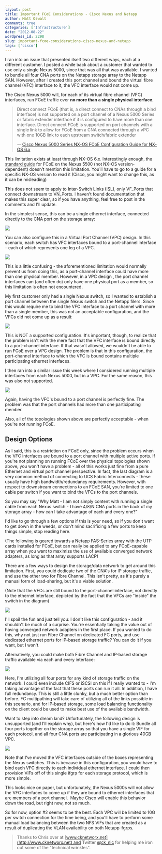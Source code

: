 ```yaml
---
layout: post
title: Important FCoE Considerations - Cisco Nexus and Netapp
author: Matt Oswalt
comments: true
categories: ['Infrastructure']
date: "2012-08-22"
wordpress_id: 2298
slug: important-fcoe-considerations-cisco-nexus-and-netapp
tags: ['cisco']
---
```



I ran into an issue that presented itself two different ways, each at a different customer. I posted a while back about a customer that wanted to use only a single Nexus 5000, since that was all that was available. I wanted to bundle all four CNA ports on the Netapp storage array to the Netapp SAN. However, after I created this port channel and bound the virtual fibre channel (VFC) interface to it, the VFC interface would not come up.

The Cisco Nexus 5000 will, for each of its virtual fibre channel (VFC) interfaces, run FCoE traffic over **no more than a single physical interface**.

> Direct connect FCoE (that is, a direct connect to CNAs through a bind interface) is not supported on a port channel of a Nexus 5000 Series or fabric extender interface if it is configured to have more than one interface. Direct connect FCoE is supported on port channels with a single link to allow for FCoE from a CNA connected through a vPC with one 10GB link to each upstream switch/fabric extender
> 
> -- [Cisco Nexus 5000 Series NX-OS FCoE Configuration Guide for NX-OS 6.x](http://www.cisco.com/en/US/docs/switches/datacenter/nexus5500/sw/fcoe/6x/b_5500_FCoE_Config_602N11_chapter_010.html#concept_3973B88AD1CE40DA8F2AACD2EBBFF800)

This limitation exists at least through NX-OS 6.x. Interestingly enough, the [standard guide](http://www.cisco.com/en/US/docs/switches/datacenter/nexus5000/sw/fcoe/Cisco_Nexus_5000_Series_NX-OS_Fibre_Channel_over_Ethernet_Configuration_Guide__chapter3.html) for FCoE on the Nexus 5500 (not NX-OS version-dependent) doesn't mention this limitation. You'll have to go to a guide for a specific NX-OS version to read it (Cisco, you might want to change this, as it can be misleading)

This does not seem to apply to Inter-Switch Links (ISL), only VF_Ports that connect downstream to VN_Ports. I haven't found documentation that makes this super clear, so if you have anything, feel free to post in the comments and I'll update.

In the simplest sense, this can be a single ethernet interface, connected directly to the CNA port on the storage array:

[![](/assets/2012/08/figure1.png)](/assets/2012/08/figure1.png)

You can also configure this in a Virtual Port Channel (VPC) design. In this scenario, each switch has VFC interfaces bound to a port-channel interface - each of which represents one leg of a VPC.

[![](/assets/2012/08/figure2b.png)](/assets/2012/08/figure2b.png)

This is a little confusing - the aforementioned limitation would normally prevent us from doing this, as a port-channel interface could have more than one physical member. However, in a VPC design , the port channel interfaces can (and often do) only have one physical port as a member, so this limitation is often not encountered.

My first customer only had a single Nexus switch, so I wanted to establish a port channel between the single Nexus switch and the Netapp filers. Since this would require me to bind the VFC interface to a port channel with more than a single member, this was not an acceptable configuration, and the VFCs did not come up as a result:

[![](/assets/2012/08/figure3.png)](/assets/2012/08/figure3.png)

This is NOT a supported configuration. It's important, though, to realize that the problem isn't with the mere fact that the VFC interface is bound directly to a port-channel interface. If that wasn't allowed, we wouldn't be able to run FCoE over a VPC design. The problem is that in this configuration, the port-channel interface to which the VFC is bound contains multiple participating ethernet interfaces.

I then ran into a similar issue this week where I considered running multiple interfaces from each Nexus 5000, but in a VPC. For the same reason, this was also not supported.

[![](/assets/2012/08/figure4c.png)](/assets/2012/08/figure4c.png)

Again, having the VFC's bound to a port channel is perfectly fine. The problem was that the port channels had more than one participating member.

Also, all of the topologies shown above are perfectly acceptable - when you're not running FCoE.

## Design Options

As I said, this is a restriction on FCoE only, since the problem occurs when the VFC interfaces are bound to a port channel with multiple active ports. If you're not planning on running FCoE over the physical topologies shown above, you won't have a problem - all of this works just fine from a pure Ethernet and virtual port channel perspective. In fact, the last diagram is a very common method of connecting to UCS Fabric Interconnects - these usually have high bandwidth/redundancy requirements. However, with respect to downstream connections to an FCoE SAN, you're limited to one cable per switch if you want to bind the VFCs to the port channels.

So you may say "Why Matt - I am not simply content with running a single cable from each Nexus switch - I have 4/8/N CNA ports in the back of my storage array - how can I take advantage of each and every one?"

I'd like to go through a few options if this is your need, so if you don't want to get down in the weeds, or don't mind sacrificing a few ports to keep things simple, stop reading here.

(The following is geared towards a Netapp FAS-Series array with the UTP cards installed for FCoE, but can really be applied to any FCoE-capable array when you want to maximize the use of available converged network adapters, as long as that array supports LACP)

There are a few ways to design the storage/data network to get around this limitation. First, you could dedicate two of the CNA's for IP storage traffic, and use the other two for Fibre Channel. This isn't pretty, as it's purely a manual form of load-sharing, but it's a viable solution.

(Note that the VFCs are still bound to the port-channel interface, not directly to the ethernet interface, depicted by the fact that the VFCs are "inside" the switch in the diagram)

[![](/assets/2012/08/figure6b.png)](/assets/2012/08/figure6b.png)

I'll spoil the fun and just tell you: I don't like this configuration - and it shouldn't be much of a surprise. You're essentially taking the value out of having converged network adapters in the first place. If you wanted to do this, why not just run Fibre Channel on dedicated FC ports, and use dedicated ethernet ports for IP-based storage traffic? You can do it if you want, but I won't.

Alternatively, you could make both Fibre Channel and IP-based storage traffic available via each and every interface:

[![](/assets/2012/08/figure5b.png)](/assets/2012/08/figure5b.png)

Here, I'm utilizing all four ports for any kind of storage traffic on the network. I could even include CIFS or iSCSI on this if I really wanted to - I'm taking advantage of the fact that these ports can run it all. In addition, I have full redundancy. This is still a little clunky, but a much better option than before. FC multipathing will take care of utilizing all of the links possible in this scenario, and for IP-based storage, some load balancing functionality on the client could be used to make best use of the available bandwidth.

Want to step into dream land? Unfortunately, the following design is unsupported (and I'll explain why), but here's how I'd like to do it: Bundle all four ports together on the storage array so that you have a single VIF for each protocol, and all four CNA ports are participating in a glorious 40GB VPC.

[![](/assets/2012/08/figure7b.png)](/assets/2012/08/figure7b.png)

Note that I've moved the VFC interfaces outside of the boxes representing the Nexus switches. This is because in this configuration, you would have to bind each VFC directly to each individual ethernet interface. I could then provision VIFs off of this single ifgrp for each storage protocol, which is more simple.

This looks nice on paper, but unfortunately, the Nexus 5000s will not allow the VFC interfaces to come up if they are bound to ethernet interfaces that are members of a port channel.  Maybe Cisco will enable this behavior down the road, but right now, not so much.

So for now, option #2 seems to be the best. Each VPC will be limited to 10G per switch connection for the time being, and you'll have to perform some manual load balancing between the two NFS VIFs that are created as a result of duplicating the VLAN availability on both Netapp ifgrps.

> Thanks to Chris over at [www.cknetworx.net](http://www.cknetworx.net) and Twitter [@ck_nic](https://twitter.com/ck_nic) for helping me iron out some of the "technical wrinkles".